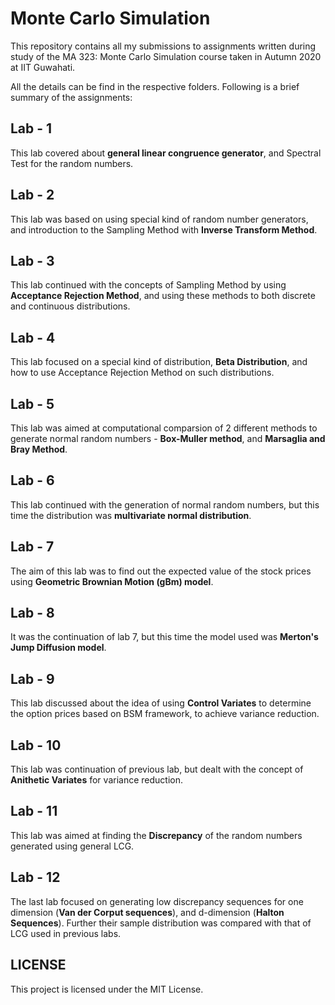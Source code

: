 # Monte Carlo Simulation

This repository contains all my submissions to assignments written during  study of the MA 323: Monte Carlo Simulation course taken in Autumn 2020 at IIT Guwahati.

All the details can be find in the respective folders. Following is a brief summary of the assignments:

## Lab - 1
This lab covered about **general linear congruence generator**, and Spectral Test for the random numbers.

## Lab - 2
This lab was based on using special kind of random number generators, and introduction to the Sampling Method with **Inverse Transform Method**.

## Lab - 3
This lab continued with the concepts of Sampling Method by using **Acceptance Rejection Method**, and using these methods to both discrete and continuous distributions.

## Lab - 4
This lab focused on a special kind of distribution, **Beta Distribution**, and how to use Acceptance Rejection Method on such distributions.

## Lab - 5
This lab was aimed at computational comparsion of 2 different methods to generate normal random numbers - **Box-Muller method**, and **Marsaglia and Bray Method**.

## Lab - 6
This lab continued with the generation of normal random numbers, but this time the distribution was **multivariate normal distribution**.

## Lab - 7
The aim of this lab was to find out the expected value of the stock prices using **Geometric Brownian Motion (gBm) model**.

## Lab - 8
It was the continuation of lab 7, but this time the model used was **Merton's Jump Diffusion model**.

## Lab - 9
This lab discussed about the idea of using **Control Variates** to determine the option prices based on BSM framework, to achieve variance reduction.

## Lab - 10
This lab was continuation of previous lab, but dealt with the concept of **Anithetic Variates** for variance reduction.

## Lab - 11
This lab was aimed at finding the **Discrepancy** of the random numbers generated using general LCG.

## Lab - 12
The last lab focused on generating low discrepancy sequences for one dimension (**Van der Corput sequences**), and d-dimension (**Halton Sequences**). Further their sample distribution was compared with that of LCG used in previous labs.

## LICENSE
This project is licensed under the MIT License.